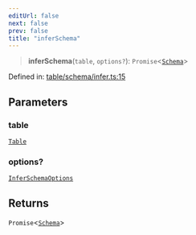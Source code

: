```yaml
---
editUrl: false
next: false
prev: false
title: "inferSchema"
---
```


> **inferSchema**(`table`, `options?`): `Promise`\<[`Schema`](/reference/_dpkit/core/schema/)\>

Defined in: [table/schema/infer.ts:15](https://github.com/datisthq/dpkit/blob/5891634de8175d14853313e208ffbae144fd78eb/table/schema/infer.ts#L15)

## Parameters

### table

[`Table`](/reference/_dpkit/table/table/)

### options?

[`InferSchemaOptions`](/reference/_dpkit/table/inferschemaoptions/)

## Returns

`Promise`\<[`Schema`](/reference/_dpkit/core/schema/)\>
